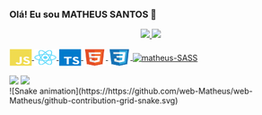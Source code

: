 ### Olá! Eu sou MATHEUS SANTOS 👋
<div align="center">
  <a href="https://github.com/web-Matheus">
  <img height="180em" src="https://github-readme-stats.vercel.app/api?username=web-Matheus&show_icons=true&theme=gruvbox&include_all_commits=true&count_private=true"/>
  <img height="180em" src="https://github-readme-stats.vercel.app/api/top-langs/?username=web-Matheus&layout=compact&langs_count=7&theme=gruvbox"/>
</div>
 <div style="display: inline_block"><br>
  <img align="center" alt="matheus-Js" height="30" width="40" src="https://raw.githubusercontent.com/devicons/devicon/master/icons/javascript/javascript-plain.svg">
  <img align="center" alt="matheus-React" height="30" width="40" src="https://raw.githubusercontent.com/devicons/devicon/master/icons/react/react-original.svg">
  <img align="center" alt="matheus-Ts" height="30" width="40" src="https://raw.githubusercontent.com/devicons/devicon/master/icons/typescript/typescript-plain.svg">
  <img align="center" alt="matheus-HTML" height="30" width="40" src="https://raw.githubusercontent.com/devicons/devicon/master/icons/html5/html5-original.svg">
  <img align="center" alt="matheus-CSS" height="30" width="40" src="https://raw.githubusercontent.com/devicons/devicon/master/icons/css3/css3-original.svg">
 <img  align="center" alt="matheus-SASS"  height="30" width="40" src="https://cdn.jsdelivr.net/gh/devicons/devicon/icons/sass/sass-original.svg" />
 </div>
 <br>
 <div>
 <a href="https://www.instagram.com/m2t_santos/" target="_blank"><img src="https://img.shields.io/badge/-Instagram-%23E4405F?style=for-the-badge&logo=instagram&logoColor=white" target="_blank"></a>
  <a href="https://www.linkedin.com/in/matheus-santos-67301020b/" target="_blank"><img src="https://img.shields.io/badge/-LinkedIn-%230077B5?style=for-the-badge&logo=linkedin&logoColor=white" target="_blank"></a> 
 </div>
  ![Snake animation](https://https://github.com/web-Matheus/web-Matheus/github-contribution-grid-snake.svg)
 


